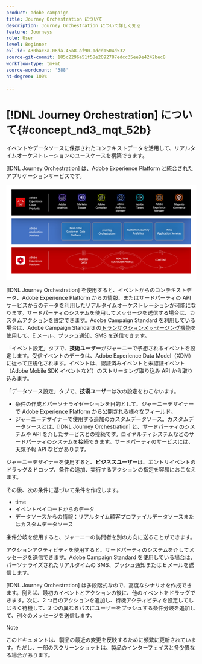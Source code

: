 ```yaml
---
product: adobe campaign
title: Journey Orchestration について
description: Journey Orchestration について詳しく知る
feature: Journeys
role: User
level: Beginner
exl-id: 430bac3a-06da-45a8-af90-1dcd1504d532
source-git-commit: 185c2296a51f58e2092787edcc35ee9e4242bec8
workflow-type: tm+mt
source-wordcount: '388'
ht-degree: 100%

---
```


# [!DNL Journey Orchestration] について{#concept_nd3_mqt_52b}

イベントやデータソースに保存されたコンテキストデータを活用して、リアルタイムオーケストレーションのユースケースを構築できます。

[!DNL Journey Orchestration] は、Adobe Experience Platform と統合されたアプリケーションサービスです。

![](../assets/journeydiagram.png)

[!DNL Journey Orchestration] を使用すると、イベントからのコンテキストデータ、Adobe Experience Platform からの情報、またはサードパーティの API サービスからのデータを利用したリアルタイムオーケストレーションが可能になります。サードパーティのシステムを使用してメッセージを送信する場合は、カスタムアクションを設定できます。Adobe Campaign Standard を利用している場合は、Adobe Campaign Standard の[トランザクションメッセージング機能](https://experienceleague.adobe.com/docs/campaign-standard/using/communication-channels/transactional-messaging/getting-started-with-transactional-msg.html?lang=ja)を使用して、E メール、プッシュ通知、SMS を送信できます。

「イベント設定」タブで、**技術ユーザー**&#x200B;がジャーニーで予想されるイベントを設定します。受信イベントのデータは、Adobe Experience Data Model（XDM）に従って正規化されます。イベントは、認証済みイベントと未認証イベント（Adobe Mobile SDK イベントなど）のストリーミング取り込み API から取り込みます。

「データソース設定」タブで、**技術ユーザー**&#x200B;は次の設定をおこないます。

* 条件の作成とパーソナライゼーションを目的として、ジャーニーデザイナーで Adobe Experience Platform から公開される様々なフィールド。
* ジャーニーデザイナーで使用する追加のカスタムデータソース。カスタムデータソースとは、[!DNL Journey Orchestration] と、サードパーティのシステムや API を介したサービスとの接続です。ロイヤルティシステムなどのサードパーティのシステムを接続できます。サードパーティのサービスには、天気予報 API などがあります。

ジャーニーデザイナーを使用すると、**ビジネスユーザー**&#x200B;は、エントリイベントのドラッグ＆ドロップ、条件の追加、実行するアクションの指定を容易におこなえます。

その後、次の条件に基づいて条件を作成します。

* time
* イベントペイロードからのデータ
* データソースからの情報：リアルタイム顧客プロファイルデータソースまたはカスタムデータソース

条件分岐を使用すると、ジャーニーの訪問者を別の方向に送ることができます。

アクションアクティビティを使用すると、サードパーティのシステムを介してメッセージを送信できます。Adobe Campaign Standard を使用している場合は、パーソナライズされたリアルタイムの SMS、プッシュ通知または E メールを送信します。

[!DNL Journey Orchestration] は多段階式なので、高度なシナリオを作成できます。例えば、最初のイベントとアクションの後に、他のイベントをドラッグできます。次に、2 つ目のアクションを追加し、待機アクティビティを設定してしばらく待機して、2 つの異なるパスにユーザーをプッシュする条件分岐を追加して、別々のメッセージを送信します。

>[!NOTE]
>
>このドキュメントは、製品の最近の変更を反映するために頻繁に更新されています。ただし、一部のスクリーンショットは、製品のインターフェイスと多少異なる場合があります。
